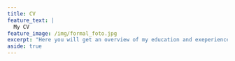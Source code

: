 ```yaml
---
title: CV
feature_text: |
  My CV
feature_image: /img/formal_foto.jpg
excerpt: "Here you will get an overview of my education and exeperience"
aside: true
---
```


